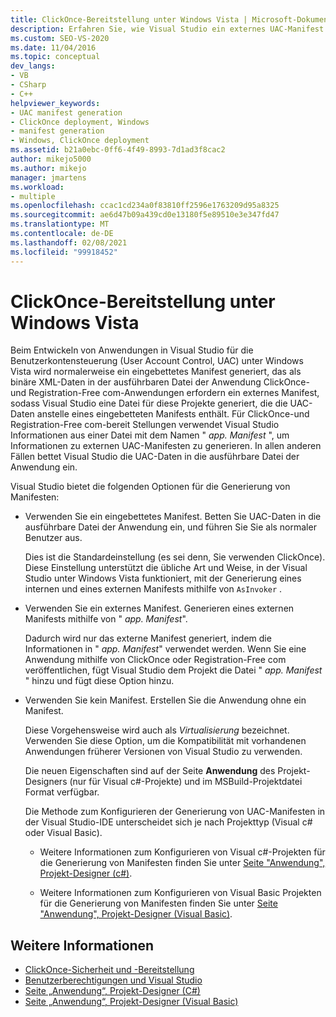 ```yaml
---
title: ClickOnce-Bereitstellung unter Windows Vista | Microsoft-Dokumentation
description: Erfahren Sie, wie Visual Studio ein externes UAC-Manifest für ClickOnce-und Registration-Free com-Anwendungen generiert, für die ein externes Manifest erforderlich ist.
ms.custom: SEO-VS-2020
ms.date: 11/04/2016
ms.topic: conceptual
dev_langs:
- VB
- CSharp
- C++
helpviewer_keywords:
- UAC manifest generation
- ClickOnce deployment, Windows
- manifest generation
- Windows, ClickOnce deployment
ms.assetid: b21a0ebc-0ff6-4f49-8993-7d1ad3f8cac2
author: mikejo5000
ms.author: mikejo
manager: jmartens
ms.workload:
- multiple
ms.openlocfilehash: ccac1cd234a0f83810ff2596e1763209d95a8325
ms.sourcegitcommit: ae6d47b09a439cd0e13180f5e89510e3e347fd47
ms.translationtype: MT
ms.contentlocale: de-DE
ms.lasthandoff: 02/08/2021
ms.locfileid: "99918452"
---
```

# <a name="clickonce-deployment-on-windows-vista"></a>ClickOnce-Bereitstellung unter Windows Vista

Beim Entwickeln von Anwendungen in Visual Studio für die Benutzerkontensteuerung (User Account Control, UAC) unter Windows Vista wird normalerweise ein eingebettetes Manifest generiert, das als binäre XML-Daten in der ausführbaren Datei der Anwendung  ClickOnce-und Registration-Free com-Anwendungen erfordern ein externes Manifest, sodass Visual Studio eine Datei für diese Projekte generiert, die die UAC-Daten anstelle eines eingebetteten Manifests enthält. Für ClickOnce-und Registration-Free com-bereit Stellungen verwendet Visual Studio Informationen aus einer Datei mit dem Namen " *app. Manifest* ", um Informationen zu externen UAC-Manifesten zu generieren. In allen anderen Fällen bettet Visual Studio die UAC-Daten in die ausführbare Datei der Anwendung ein.

Visual Studio bietet die folgenden Optionen für die Generierung von Manifesten:

- Verwenden Sie ein eingebettetes Manifest. Betten Sie UAC-Daten in die ausführbare Datei der Anwendung ein, und führen Sie Sie als normaler Benutzer aus.

   Dies ist die Standardeinstellung (es sei denn, Sie verwenden ClickOnce). Diese Einstellung unterstützt die übliche Art und Weise, in der Visual Studio unter Windows Vista funktioniert, mit der Generierung eines internen und eines externen Manifests mithilfe von `AsInvoker` .

- Verwenden Sie ein externes Manifest. Generieren eines externen Manifests mithilfe von " *app. Manifest*".

   Dadurch wird nur das externe Manifest generiert, indem die Informationen in " *app. Manifest*" verwendet werden. Wenn Sie eine Anwendung mithilfe von ClickOnce oder Registration-Free com veröffentlichen, fügt Visual Studio dem Projekt die Datei " *app. Manifest* " hinzu und fügt diese Option hinzu.

- Verwenden Sie kein Manifest. Erstellen Sie die Anwendung ohne ein Manifest.

   Diese Vorgehensweise wird auch als *Virtualisierung* bezeichnet. Verwenden Sie diese Option, um die Kompatibilität mit vorhandenen Anwendungen früherer Versionen von Visual Studio zu verwenden.

  Die neuen Eigenschaften sind auf der Seite **Anwendung** des Projekt-Designers (nur für Visual c#-Projekte) und im MSBuild-Projektdatei Format verfügbar.

  Die Methode zum Konfigurieren der Generierung von UAC-Manifesten in der Visual Studio-IDE unterscheidet sich je nach Projekttyp (Visual c# oder Visual Basic).

  * Weitere Informationen zum Konfigurieren von Visual c#-Projekten für die Generierung von Manifesten finden Sie unter [Seite "Anwendung", Projekt-Designer (c#)](../ide/reference/application-page-project-designer-csharp.md).

  * Weitere Informationen zum Konfigurieren von Visual Basic Projekten für die Generierung von Manifesten finden Sie unter [Seite "Anwendung", Projekt-Designer (Visual Basic)](../ide/reference/application-page-project-designer-visual-basic.md).

## <a name="see-also"></a>Weitere Informationen
- [ClickOnce-Sicherheit und -Bereitstellung](../deployment/clickonce-security-and-deployment.md)
- [Benutzerberechtigungen und Visual Studio](/previous-versions/ms165100(v=vs.100))
- [Seite „Anwendung“, Projekt-Designer (C#)](../ide/reference/application-page-project-designer-csharp.md)
- [Seite „Anwendung“, Projekt-Designer (Visual Basic)](../ide/reference/application-page-project-designer-visual-basic.md)